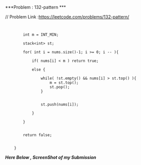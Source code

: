 
***Problem : 132-pattern ***

// Problem Link :https://leetcode.com/problems/132-pattern/

```  bool find132pattern(vector<int>& nums) {
        
        
        int m = INT_MIN;
        
        stack<int> st;
        
        for( int i = nums.size()-1; i >= 0; i -- ){
            
            if( nums[i] < m ) return true;
            
            else {
                
                while( !st.empty() && nums[i] > st.top() ){ 
                    m = st.top();
                    st.pop(); 
                }
                
                
                st.push(nums[i]);
                
            }
            
        }
        
        
        return false;
        
        
    }

```




***Here Below , ScreenShot of my Submission***
